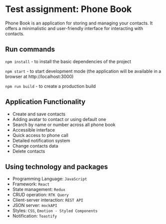 # Test assignment: Phone Book

Phone Book is an application for storing and managing your contacts. It offers a
minimalistic and user-friendly interface for interacting with contacts.

## Run commands

`npm install` - to install the basic dependencies of the project

`npm start` - to start development mode (the application will be available in a
browser at http://localhost:3000)

`npm run build` - to create a production build

## Application Functionality

- Create and save contacts
- Adding avatar to contact or using default one
- Search by name or number across all phone book
- Accessible interface
- Quick access to phone call
- Detailed notification system
- Change contacts data
- Delete contacts

## Using technology and packages

- Programming Language: `JavaScript`
- Framework: `React`
- State management: `Redux`
- CRUD operation: `RTK Query`
- Client-server interaction: `REST API`
- JSON server: `mockAPI`
- Styles: `CSS`, `Emotion - Styled Components`
- Notification: `Toastify`
